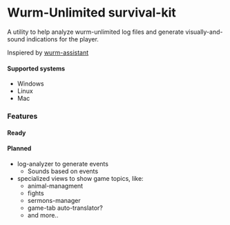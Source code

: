 # Wurm-Unlimited survival-kit

A utility to help analyze wurm-unlimited log files and generate visually-and-sound indications for the player.

Inspiered by [wurm-assistant](https://forum.wurmonline.com/index.php?/topic/68031-wurm-assistant-enrich-your-wurm-experience/)


#### Supported systems
- Windows
- Linux
- Mac

### Features
#### Ready
#### Planned
+ log-analyzer to generate events
    + Sounds based on events
+ specialized views to show game topics, like:
    + animal-managment
    + fights 
    + sermons-manager 
    + game-tab auto-translator?
    + and more..
